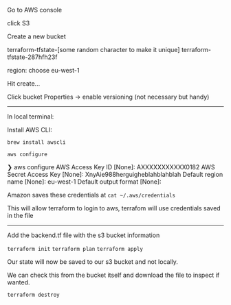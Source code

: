Go to AWS console

click S3

Create a new bucket

terraform-tfstate-[some random character to make it unique]
terraform-tfstate-287hfh23f

region: choose eu-west-1

Hit create...

Click bucket
Properties -> enable versioning (not necessary but handy)

---

In local terminal:

Install AWS CLI:

`brew install awscli`

`aws configure`

❯ aws configure
AWS Access Key ID [None]: AXXXXXXXXXXX0182
AWS Secret Access Key [None]: XnyAie988herguigheblahblahblah
Default region name [None]: eu-west-1
Default output format [None]:

Amazon saves these credentials at `cat ~/.aws/credentials`

This will allow terraform to login to aws, terrafom will use credentials saved in the file

---

Add the backend.tf file with the s3 bucket information

`terraform init`
`terraform plan`
`terraform apply`

Our state will now be saved to our s3 bucket and not locally.

We can check this from the bucket itself and download the file to inspect if wanted.

`terraform destroy`
